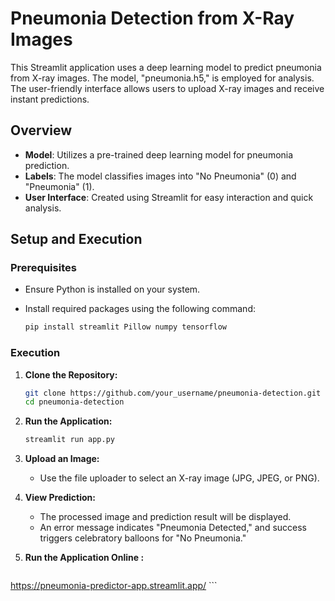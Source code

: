 # Pneumonia Detection from X-Ray Images

This Streamlit application uses a deep learning model to predict pneumonia from X-ray images. The model, "pneumonia.h5," is employed for analysis. The user-friendly interface allows users to upload X-ray images and receive instant predictions.

## Overview

- **Model**: Utilizes a pre-trained deep learning model for pneumonia prediction.
- **Labels**: The model classifies images into "No Pneumonia" (0) and "Pneumonia" (1).
- **User Interface**: Created using Streamlit for easy interaction and quick analysis.

## Setup and Execution

### Prerequisites

- Ensure Python is installed on your system.
- Install required packages using the following command:

    ```bash
    pip install streamlit Pillow numpy tensorflow
    ```

### Execution

1. **Clone the Repository:**

    ```bash
    git clone https://github.com/your_username/pneumonia-detection.git
    cd pneumonia-detection
    ```

2. **Run the Application:**

    ```bash
    streamlit run app.py
    ```

3. **Upload an Image:**
    - Use the file uploader to select an X-ray image (JPG, JPEG, or PNG).

4. **View Prediction:**
    - The processed image and prediction result will be displayed.
    - An error message indicates "Pneumonia Detected," and success triggers celebratory balloons for "No Pneumonia."
  
   
5. **Run the Application Online :**

    ```bash
https://pneumonia-predictor-app.streamlit.app/
    ```

